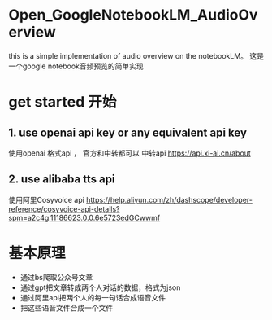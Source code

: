 # Open_GoogleNotebookLM_AudioOverview
this is a simple implementation of audio overview on the notebookLM。
这是一个google notebook音频预览的简单实现

# get started 开始
## 1. use openai api key or any equivalent  api  key 
使用openai 格式api ， 官方和中转都可以 
中转api
https://api.xi-ai.cn/about

## 2. use alibaba tts api  
使用阿里Cosyvoice api
https://help.aliyun.com/zh/dashscope/developer-reference/cosyvoice-api-details?spm=a2c4g.11186623.0.0.6e5723edGCwwmf

 
# 基本原理
- 通过bs爬取公众号文章
- 通过gpt把文章转成两个人对话的数据，格式为json
- 通过阿里api把两个人的每一句话合成语音文件
- 把这些语音文件合成一个文件
